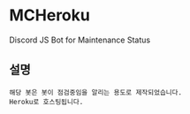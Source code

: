 # MCHeroku
Discord JS Bot for Maintenance Status

## 설명
```
해당 봇은 봇이 점검중임을 알리는 용도로 제작되었습니다.
Heroku로 호스팅됩니다.
```
